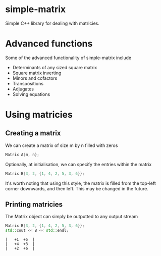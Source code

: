 # simple-matrix
Simple C++ library for dealing with matricies.

# Advanced functions
Some of the advanced functionality of simple-matrix include
* Determinants of any sized square matrix
* Square matrix inverting
* Minors and cofactors
* Transpositions
* Adjugates
* Solving equations

# Using matricies
## Creating a matrix
We can create a matrix of size m by n filled with zeros
```c++
Matrix A{m, n};
```
Optionally, at initialisation, we can specify the entries within the matrix
```c++
Matrix B{3, 2, {1, 4, 2, 5, 3, 6}};
```
It's worth noting that using this style, the matrix is filled from the top-left corner downwards, and then left. This may be changed in the future.

## Printing matricies
The Matrix object can simply be outputted to any output stream
```c++
Matrix B{3, 2, {1, 4, 2, 5, 3, 6}};
std::cout << B << std::endl;
```
```
|	+1	+5	|
|	+4	+3	|
|	+2	+6	|
```
